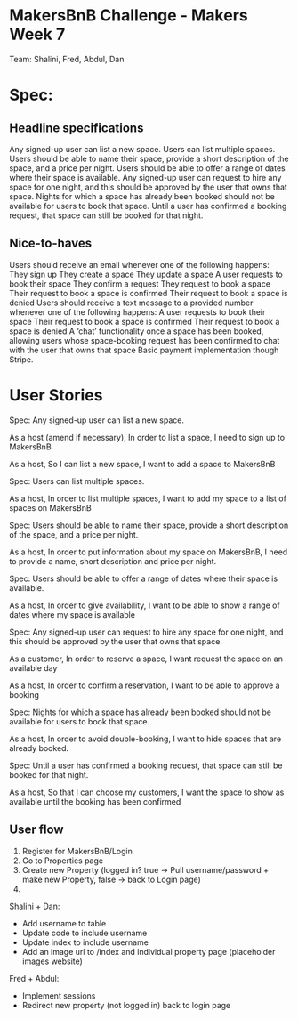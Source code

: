 # MakersBnB Challenge - Makers Week 7

Team: Shalini, Fred, Abdul, Dan

# Spec:
## Headline specifications

Any signed-up user can list a new space.
Users can list multiple spaces.
Users should be able to name their space, provide a short description of the space, and a price per night.
Users should be able to offer a range of dates where their space is available.
Any signed-up user can request to hire any space for one night, and this should be approved by the user that owns that space.
Nights for which a space has already been booked should not be available for users to book that space.
Until a user has confirmed a booking request, that space can still be booked for that night.

## Nice-to-haves

Users should receive an email whenever one of the following happens:
They sign up
They create a space
They update a space
A user requests to book their space
They confirm a request
They request to book a space
Their request to book a space is confirmed
Their request to book a space is denied
Users should receive a text message to a provided number whenever one of the following happens:
A user requests to book their space
Their request to book a space is confirmed
Their request to book a space is denied
A ‘chat’ functionality once a space has been booked, allowing users whose space-booking request has been confirmed to chat with the user that owns that space
Basic payment implementation though Stripe.

# User Stories
Spec: Any signed-up user can list a new space.

As a host (amend if necessary),
In order to list a space,
I need to sign up to MakersBnB

As a host,
So I can list a new space,
I want to add a space to MakersBnB

Spec: Users can list multiple spaces.

As a host,
In order to list multiple spaces,
I want to add my space to a list of spaces on MakersBnB

Spec: Users should be able to name their space, provide a short description of the space, and a price per night.

As a host,
In order to put information about my space on MakersBnB,
I need to provide a name, short description and price per night.

Spec: Users should be able to offer a range of dates where their space is available.

As a host,
In order to give availability,
I want to be able to show a range of dates where my space is available

Spec: Any signed-up user can request to hire any space for one night, and this should be approved by the user that owns that space.

As a customer,
In order to reserve a space,
I want request the space on an available day

As a host,
In order to confirm a reservation,
I want to be able to approve a booking

Spec: Nights for which a space has already been booked should not be available for users to book that space.

As a host,
In order to avoid double-booking,
I want to hide spaces that are already booked.

Spec: Until a user has confirmed a booking request, that space can still be booked for that night.

As a host,
So that I can choose my customers,
I want the space to show as available until the booking has been confirmed

## User flow

1. Register for MakersBnB/Login 
2. Go to Properties page
3. Create new Property (logged in? true -> Pull username/password + make new Property, false -> back to Login page)
4. 

Shalini + Dan:
- Add username to table
- Update code to include username 
- Update index to include username
- Add an image url to /index and individual property page (placeholder images website)

Fred + Abdul:
- Implement sessions
- Redirect new property (not logged in) back to login page